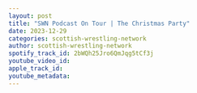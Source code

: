 ```yaml
---
layout: post
title: "SWN Podcast On Tour | The Christmas Party"
date: 2023-12-29
categories: scottish-wrestling-network
author: scottish-wrestling-network
spotify_track_id: 2bWQh25Jro6QmJqg5tCf3j
youtube_video_id: 
apple_track_id: 
youtube_metadata: 
---
```

